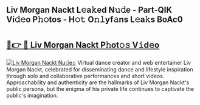 ## Liv Morgan Nackt L𝚎a𝚔ed N𝚞𝚍e - Part-QIK Vi𝚍𝚎o P𝚑𝚘tos - H𝚘𝚝 O𝚗𝚕yf𝚊ns L𝚎a𝚔s BoAc0

# <h2><a href="http://kf354w.oniu.top/?m=Liv+Morgan+Nackt">🔗👉 🔴 Liv Morgan Nackt P𝚑ot𝚘𝚜 V𝚒d𝚎o</a></h2>

[![Liv Morgan Nackt Nu𝚍e𝚜](https://i.imgur.com/0qMVB7G.gif)](http://kf354w.oniu.top/?m=Liv+Morgan+Nackt)
Virtual dance creator and web entertainer Liv Morgan Nackt, celebrated for disseminating dance and lifestyle inspiration through solo and collaborative performances and short videos. Approachability and authenticity are the hallmarks of Liv Morgan Nackt's public persona, but the enigma of his private life continues to captivate the public's imagination.  
